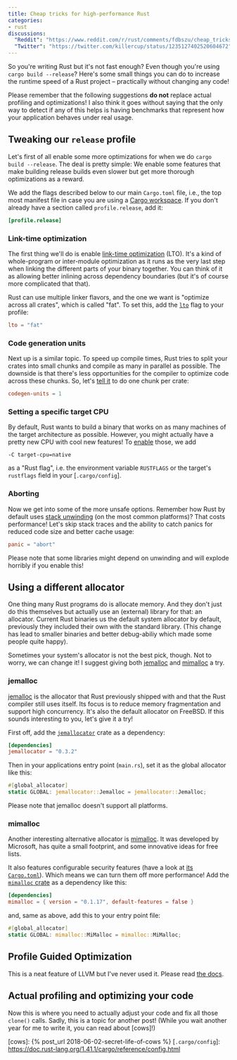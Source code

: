 ```yaml
---
title: Cheap tricks for high-performance Rust
categories:
- rust
discussions:
  "Reddit": "https://www.reddit.com/r/rust/comments/fdbszu/cheap_tricks_for_highperformance_rust/"
  "Twitter": "https://twitter.com/killercup/status/1235127402520604672"
---
```

So you're writing Rust but it's not fast enough?
Even though you're using `cargo build --release`?
Here's some small things you can do to increase the runtime speed of a Rust project
– practically without changing any code!

Please remember that the following suggestions **do not** replace actual profiling and optimizations!
I also think it goes without saying that the only way to detect if any of this helps
is having benchmarks that represent how your application behaves under real usage.

## Tweaking our `release` profile

Let's first of all enable some more optimizations
for when we do `cargo build --release`.
The deal is pretty simple:
We enable some features that make building release builds even slower
but get more thorough optimizations as a reward.

We add the flags described below to our main `Cargo.toml` file,
i.e., the top most manifest file in case you are using a [Cargo workspace].
If you don't already have a section called `profile.release`, add it:

```toml
[profile.release]
```

### Link-time optimization

The first thing we'll do is enable [link-time optimization] (LTO).
It's a kind of whole-program or inter-module optimization as it runs as the very last step
when linking the different parts of your binary together.
You can think of it as allowing
better inlining across dependency boundaries
(but it's of course more complicated that that).

Rust can use multiple linker flavors,
and the one we want is "optimize across all crates", which is called "fat".
To set this, add the [`lto`] flag to your profile:

```toml
lto = "fat"
```

### Code generation units

Next up is a similar topic.
To speed up compile times, Rust tries to split your crates into small chunks
and compile as many in parallel as possible.
The downside is that there's less opportunities for the compiler
to optimize code across these chunks.
So, let's [tell it][`codegen-units`] to do one chunk per crate:

```toml
codegen-units = 1
```

### Setting a specific target CPU

By default, Rust wants to build a binary that works on as many machines
of the target architecture as possible.
However, you might actually have a pretty new CPU with cool new features!
To [enable][`target-cpu`] those, we add

```console
-C target-cpu=native
```

as a "Rust flag",
i.e. the environment variable `RUSTFLAGS`
or the target's `rustflags` field in your [`.cargo/config`].

### Aborting

Now we get into some of the more unsafe options.
Remember how Rust by default uses [stack unwinding]
(on the most common platforms)?
That costs performance!
Let's skip stack traces and the ability to catch panics
for reduced code size and better cache usage:

```toml
panic = "abort"
```

Please note that some libraries might depend on unwinding
and will explode horribly if you enable this!

## Using a different allocator

One thing many Rust programs do is allocate memory.
And they don't just do this themselves but actually use an (external) library for that:
an allocator.
Current Rust binaries us the default system allocator by default,
previously they included their own with the standard library.
(This change has lead to smaller binaries and better debug-abiliy
which made some people quite happy).

Sometimes your system's allocator is not the best pick, though.
Not to worry, we can change it!
I suggest giving both [jemalloc] and [mimalloc] a try.

### jemalloc

[jemalloc] is the allocator that Rust previously shipped with
and that the Rust compiler still uses itself.
Its focus is to reduce memory fragmentation and support high concurrency.
It's also the default allocator on FreeBSD.
If this sounds interesting to you, let's give it a try!

First off, add the [`jemallocator`] crate as a dependency:

```toml
[dependencies]
jemallocator = "0.3.2"
```

Then in your applications entry point (`main.rs`),
set it as the global allocator like this:

```rust
#[global_allocator]
static GLOBAL: jemallocator::Jemalloc = jemallocator::Jemalloc;
```

Please note that jemalloc doesn't support all platforms.

### mimalloc

Another interesting alternative allocator is [mimalloc].
It was developed by Microsoft, has quite a small footprint,
and some innovative ideas for free lists.

It also features configurable security features
(have a look at [its `Cargo.toml`][`mimalloc` features]).
Which means we can turn them off more performance!
Add the [`mimalloc` crate] as a dependency like this:

```toml
[dependencies]
mimalloc = { version = "0.1.17", default-features = false }
```

and, same as above, add this to your entry point file:

```rust
#[global_allocator]
static GLOBAL: mimalloc::MiMalloc = mimalloc::MiMalloc;
```

## Profile Guided Optimization

This is a neat feature of LLVM
but I've never used it.
Please read [the docs][pgo].

## Actual profiling and optimizing your code

Now this is where you need to actually adjust your code
and fix all those `clone()` calls.
Sadly, this is a topic for another post!
(While you wait another year for me to write it, you can read about [cows]!)


[Cargo workspace]: https://doc.rust-lang.org/1.41.1/book/ch14-03-cargo-workspaces.html
[link-time optimization]: https://llvm.org/docs/LinkTimeOptimization.html
[`lto`]: https://doc.rust-lang.org/1.41.1/rustc/codegen-options/index.html#lto
[`codegen-units`]: https://doc.rust-lang.org/1.41.1/rustc/codegen-options/index.html#codegen-units
[`target-cpu`]: https://doc.rust-lang.org/1.41.1/rustc/codegen-options/index.html#target-cpu
[panic flag]: https://doc.rust-lang.org/1.41.1/rustc/codegen-options/index.html#panic
[`opt-level`]: https://doc.rust-lang.org/1.41.1/rustc/codegen-options/index.html#opt-level
[jemalloc]: https://github.com/jemalloc/jemalloc
[`jemallocator`]: https://docs.rs/jemallocator
[mimalloc]: https://github.com/microsoft/mimalloc
[`mimalloc` crate]: https://docs.rs/mimalloc
[`mimalloc` features]: https://github.com/purpleprotocol/mimalloc_rust/blob/c6bf4578d3258a0b6a28696196ede6d50e5ee8c2/Cargo.toml#L25-L28
[stack unwinding]: https://doc.rust-lang.org/1.41.1/nomicon/unwinding.html
[pgo]: https://doc.rust-lang.org/1.41.1/rustc/profile-guided-optimization.html
[cows]: {% post_url 2018-06-02-secret-life-of-cows %}
[`.cargo/config`]: https://doc.rust-lang.org/1.41.1/cargo/reference/config.html
